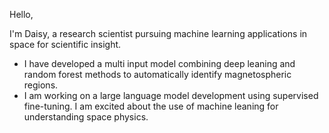 Hello,

I'm Daisy, a research scientist pursuing machine learning applications in space for scientific insight.

* I have developed a multi input model combining deep leaning and random forest methods to automatically identify magnetospheric regions.
* I am working on a large language model development using supervised fine-tuning. I am excited about the use of machine leaning for understanding space physics.
